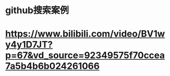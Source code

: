 # github搜索案例 
# https://www.bilibili.com/video/BV1wy4y1D7JT?p=67&vd_source=92349575f70ccea7a5b4b6b024261066

